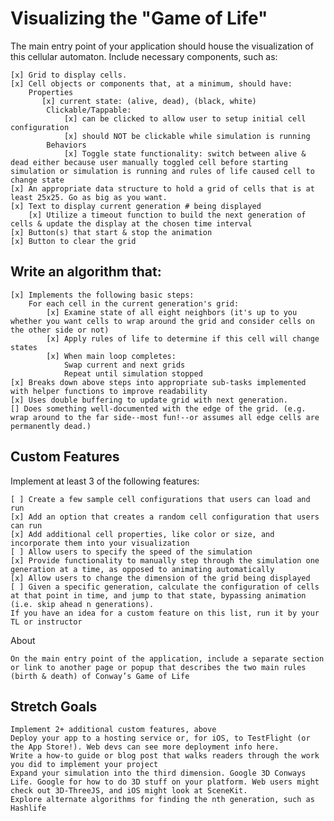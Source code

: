 # Visualizing the "Game of Life"

The main entry point of your application should house the visualization of this cellular automaton. Include necessary components, such as:

    [x] Grid to display cells.
    [x] Cell objects or components that, at a minimum, should have:
        Properties
           [x] current state: (alive, dead), (black, white)
            Clickable/Tappable:
                [x] can be clicked to allow user to setup initial cell configuration
                [x] should NOT be clickable while simulation is running
            Behaviors
                [x] Toggle state functionality: switch between alive & dead either because user manually toggled cell before starting simulation or simulation is running and rules of life caused cell to change state
    [x] An appropriate data structure to hold a grid of cells that is at least 25x25. Go as big as you want.
    [x] Text to display current generation # being displayed
        [x] Utilize a timeout function to build the next generation of cells & update the display at the chosen time interval
    [x] Button(s) that start & stop the animation
    [x] Button to clear the grid

## Write an algorithm that:

    [x] Implements the following basic steps:
        For each cell in the current generation's grid:
            [x] Examine state of all eight neighbors (it's up to you whether you want cells to wrap around the grid and consider cells on the other side or not)
            [x] Apply rules of life to determine if this cell will change states
            [x] When main loop completes:
                Swap current and next grids
                Repeat until simulation stopped
    [x] Breaks down above steps into appropriate sub-tasks implemented with helper functions to improve readability
    [x] Uses double buffering to update grid with next generation.
    [] Does something well-documented with the edge of the grid. (e.g. wrap around to the far side--most fun!--or assumes all edge cells are permanently dead.)

## Custom Features

Implement at least 3 of the following features:

    [ ] Create a few sample cell configurations that users can load and run
    [x] Add an option that creates a random cell configuration that users can run
    [x] Add additional cell properties, like color or size, and incorporate them into your visualization
    [ ] Allow users to specify the speed of the simulation
    [x] Provide functionality to manually step through the simulation one generation at a time, as opposed to animating automatically
    [x] Allow users to change the dimension of the grid being displayed
    [ ] Given a specific generation, calculate the configuration of cells at that point in time, and jump to that state, bypassing animation (i.e. skip ahead n generations).
    If you have an idea for a custom feature on this list, run it by your TL or instructor

About

    On the main entry point of the application, include a separate section or link to another page or popup that describes the two main rules (birth & death) of Conway’s Game of Life

## Stretch Goals

    Implement 2+ additional custom features, above
    Deploy your app to a hosting service or, for iOS, to TestFlight (or the App Store!). Web devs can see more deployment info here.
    Write a how-to guide or blog post that walks readers through the work you did to implement your project
    Expand your simulation into the third dimension. Google 3D Conways Life. Google for how to do 3D stuff on your platform. Web users might check out 3D-ThreeJS, and iOS might look at SceneKit.
    Explore alternate algorithms for finding the nth generation, such as Hashlife
